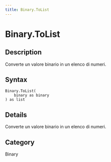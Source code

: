 ```yaml
---
title: Binary.ToList
---
```


# Binary.ToList


## Description

Converte un valore binario in un elenco di numeri.


## Syntax

```powerquery
Binary.ToList(
    binary as binary
) as list
```


## Details

Converte un valore binario in un elenco di numeri.



## Category
Binary
